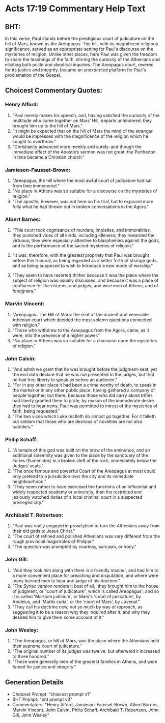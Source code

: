 # Acts 17:19 Commentary Help Text

## BHT:
In this verse, Paul stands before the prestigious court of judicature on the hill of Mars, known as the Areopagus. The hill, with its magnificent religious significance, served as an appropriate setting for Paul's discourse on the mysteries of religion. Unlike other places, here Paul was given the freedom to share the teachings of the faith, stirring the curiosity of the Athenians and eliciting both polite and skeptical inquiries. The Areopagus court, revered for its justice and integrity, became an unexpected platform for Paul's proclamation of the Gospel.

## Choicest Commentary Quotes:
### Henry Alford:
1. "Paul merely makes his speech, and, having satisfied the curiosity of the multitude who came together on Mars’ Hill, departs unhindered: they brought him up to the hill of Mars."
2. "It might be expected that on the hill of Mars the mind of the stranger would be impressed with the magnificence of the religion which he sought to overthrow."
3. "Christianity advanced more meekly and surely: and though the immediate effect of the Apostle’s sermon was not great, the Parthenon in time became a Christian church."

### Jamieson-Fausset-Brown:
1. "Areopagus, the hill where the most awful court of judicature had sat from time immemorial." 
2. "No place in Athens was so suitable for a discourse on the mysteries of religion."
3. "The apostle, however, was not here on his trial, but to expound more fully what he had thrown out in broken conversations in the Agora."

### Albert Barnes:
1. "This court took cognizance of murders, impieties, and immoralities; they punished vices of all kinds, including idleness; they rewarded the virtuous; they were especially attentive to blasphemies against the gods, and to the performance of the sacred mysteries of religion." 

2. "It was, therefore, with the greatest propriety that Paul was brought before this tribunal, as being regarded as a setter forth of strange gods, and as being supposed to wish to Introduce a new mode of worship."

3. "They seem to have resorted thither because it was the place where the subject of religion was usually discussed, and because it was a place of confluence for the citizens, and judges, and wise men of Athens, and of foreigners."

### Marvin Vincent:
1. "Areopagus. The Hill of Mars: the seat of the ancient and venerable Athenian court which decided the most solemn questions connected with religion."
2. "Those who withdrew to the Areopagus from the Agora, came, as it were, into the presence of a higher power."
3. "No place in Athens was so suitable for a discourse upon the mysteries of religion."

### John Calvin:
1. "And admit we grant that he was brought before the judgment-seat, yet the end doth declare that he was not presented to the judges, but that he had free liberty to speak as before an audience."
2. "For in any other place it had been a crime worthy of death, to speak in the market or in any other public place, having gathered a company of people together; but there, because those who did carry about trifles had liberty granted them to prate, by reason of the immoderate desire they had to hear news, Paul was permitted to intreat of the mysteries of faith, being requested."
3. "The two vices which Luke reciteth do almost go together. For it falleth out seldom that those who are desirous of novelties are not also babblers."

### Philip Schaff:
1. "A temple of this god was built on the brow of the eminence, and an additional solemnity was given to the place by the sanctuary of the Furies (Eumenides) in a broken cleft of the rock, immediately below the Judges’ seats."
2. "The once famous and powerful Court of the Areopagus at most could only pretend to a jurisdiction over the city and its immediate neighbourhood."
3. "They seem rather to have exercised the functions of an influential and widely respected academy or university, than the restricted and jealously watched duties of a local criminal court in a suspected privileged city."

### Archibald T. Robertson:
1. "Paul was really engaged in proselytism to turn the Athenians away from their old gods to Jesus Christ."
2. "The court of refined and polished Athenians was very different from the rough provincial magistrates of Philippi."
3. "The question was prompted by courtesy, sarcasm, or irony."

### John Gill:
1. "And they took him along with them in a friendly manner, and had him to a more convenient place for preaching and disputation, and where were many learned men to hear and judge of his doctrine."
2. "The Syriac version renders it best of all, 'they brought him to the house of judgment, or "court of judicature", which is called Areopagus'; and so it is called 'Martium judicium', or Mars's 'court of judicature', by Apuleius, and 'Martis curia', or the 'court of Mars', by Juvenal."
3. "They call his doctrine new, not so much by way of reproach, as suggesting it to be a reason why they inquired after it, and why they desired him to give them some account of it."

### John Wesley:
1. "The Areopagus, or hill of Mars, was the place where the Athenians held their supreme court of judicature."
2. "The original number of its judges was twelve; but afterward it increased to three hundred."
3. "These were generally men of the greatest families in Athens, and were famed for justice and integrity."


## Generation Details
- Choicest Prompt: "choicest prompt v1"
- BHT Prompt: "bht prompt v3"
- Commentators: "Henry Alford, Jamieson-Fausset-Brown, Albert Barnes, Marvin Vincent, John Calvin, Philip Schaff, Archibald T. Robertson, John Gill, John Wesley"
